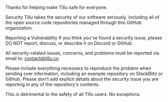 Thanks for helping make Tillu safe for everyone.

Security
Tillu takes the security of our software seriously, including all of the open source code repositories managed through this GitHub organization.

Reporting a Vulnerability
If you think you've found a security issue, please DO NOT report, discuss, or describe it on Discord or GitHub.

All security-related issues, concerns, and problems must be reported via email to: contact@tillu.co

Please include everything necessary to reproduce the problem when sending over information, including an example repository on StackBlitz or GitHub. Please don't add explicit details about the security issue you are reporting in any of the repository's contents.

This is detrimental to the safety of all Tillu users. No exceptions.
